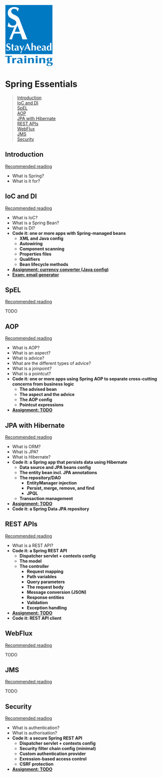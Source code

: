 <img src="content/stayahead.png" />

# Spring Essentials

> [Introduction](#introduction)<br />
  [IoC and DI](#ioc-and-di)<br />
  [SpEL](#spel)<br />
  [AOP](#aop)<br />
  [JPA with Hibernate](#jpa-with-hibernate)<br />
  [REST APIs](#rest-apis)<br />
  [WebFlux](#webflux)<br />
  [JMS](#jms)<br />
  [Security](#security)

## Introduction

[Recommended reading](content/recommended-reading.md#introduction)

- What is Spring?
- What is it for?

## IoC and DI

[Recommended reading](content/recommended-reading.md#ioc-and-di)

- What is IoC?
- What is a Spring Bean?
- What is DI?
- **Code it: one or more apps with Spring-managed beans**
  - **XML and Java config**
  - **Autowiring**
  - **Component scanning**
  - **Properties files**
  - **Qualifiers**
  - **Bean lifecycle methods**
- **[Assignment: currency converter (Java config)](content/assignments/ioc-and-di/currency-converter-java-config)**
- **[Exam: email generator](content/exams/ioc-and-di/email-generator)**

## SpEL

[Recommended reading](content/recommended-reading.md#spel)

TODO

## AOP

[Recommended reading](content/recommended-reading.md#aop)

- What is AOP?
- What is an aspect?
- What is advice?
- What are the different types of advice?
- What is a joinpoint?
- What is a pointcut?
- **Code it: one or more apps using Spring AOP to separate cross-cutting concerns from business logic**
  - **The advised bean**
  - **The aspect and the advice**
  - **The AOP config**
  - **Pointcut expressions**
- **[Assignment: TODO](#)**

## JPA with Hibernate

[Recommended reading](content/recommended-reading.md#jpa-with-hibernate)

- What is ORM?
- What is JPA?
- What is Hibernate?
- **Code it: a Spring app that persists data using Hibernate**
  - **Data source and JPA beans config**
  - **The entity bean incl. JPA annotations**
  - **The repository/DAO**
    - **EntityManager injection**
    - **Persist, merge, remove, and find**
    - **JPQL**
  - **Transaction management**
- **[Assignment: TODO](#)**
- **Code it: a Spring Data JPA repository**

## REST APIs

[Recommended reading](content/recommended-reading.md#rest-apis)

- What is a REST API?
- **Code it: a Spring REST API**
  - **Dispatcher servlet + contexts config**
  - **The model**
  - **The controller**
    - **Request mapping**
    - **Path variables**
    - **Query parameters**
    - **The request body**
    - **Message conversion (JSON)**
    - **Response entities**
    - **Validation**
    - **Exception handling**
- **[Assignment: TODO](#)**
- **Code it: REST API client**

## WebFlux

[Recommended reading](content/recommended-reading.md#webflux)

TODO

## JMS

[Recommended reading](content/recommended-reading.md#jms)

TODO

## Security

[Recommended reading](content/recommended-reading.md#security)

- What is authentication?
- What is authorisation?
- **Code it: a secure Spring REST API**
  - **Dispatcher servlet + contexts config**
  - **Security filter chain config (minimal)**
  - **Custom authentication provider**
  - **Exression-based access control**
  - **CSRF protection**
- **[Assignment: TODO](#)**
